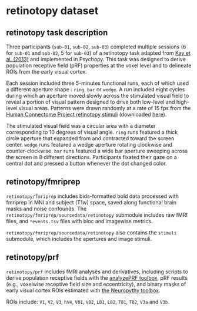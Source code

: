 retinotopy dataset
==================

## retinotopy task description

Three participants (`sub-01`, `sub-02`, `sub-03`) completed multiple sessions (6 for `sub-01` and `sub-02`, 5 for `sub-03`) of a retinotopy task adapted from [Kay et al. (2013)](https://doi.org/10.1152/jn.00105.2013) and implemented in Psychopy. This task was designed to derive population receptive field (pRF) properties at the voxel level and to delineate ROIs from the early visual cortex.

Each session included three 5-minutes functional runs, each of which used a different aperture shape : `ring`, `bar` or `wedge`. A run included eight cycles during which an aperture moved slowly across the stimulated visual field to reveal a portion of visual pattern designed to drive both low-level and high-level visual areas. Patterns were drawn randomly at a rate of 15 fps from the [Human Connectome Project retinotopy stimuli](https://doi.org/10.1167/18.13.23) (downloaded [here](http://kendrickkay.net/analyzePRF)).

The stimulated visual field was a circular area with a diameter corresponding to 10 degrees of visual angle. `ring` runs featured a thick circle aperture that expanded from and contracted toward the screen center. `wedge` runs featured a wedge aperture rotating clockwise and counter-clockwise. `bar` runs featured a wide bar aperture sweeping across the screen in 8 different directions. Participants fixated their gaze on a central dot and pressed a button whenever the dot changed color.

## retinotopy/fmriprep

``retinotopy/fmriprep`` includes bids-formatted bold data processed with fmriprep in MNI and subject (T1w) space, saved along functional brain masks and noise confounds. The ``retinotopy/fmriprep/sourcedata/retinotopy`` submodule includes raw fMRI files, and ``*events.tsv`` files with bloc and imagewise metrics.

``retinotopy/fmriprep/sourcedata/retinotopy`` also contains the ``stimuli`` submodule, which includes the apertures and image stimuli.

## retinotopy/prf

``retinotopy/prf`` includes fMRI analyses and derivatives, including scripts to derive population receptive fields with the [analyzePRF toolbox](https://github.com/cvnlab/analyzePRF), pRF results (e.g., voxelwise receptive field size and eccentricity), and binary masks of early visual cortex ROIs estimated with [the Neuropythy toolbox](https://github.com/noahbenson/neuropythy).

ROIs include: ``V1``, ``V2``, ``V3``, ``hV4``, ``V01``, ``V02``, ``L01``, ``L02``, ``T01``, ``T02``, ``V3a`` and  ``V3b.``  
